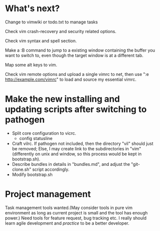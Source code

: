 # What's next?
Change to vimwiki or todo.txt to manage tasks

Check vim crash-recovery and security related options.

Check vim syntax and spell section.

Make a :B command to jump to a existing window containing the buffer you want to
switch to, even though the target window is at a different tab.

Map some alt keys to vim.

Check vim remote options and upload a single vimrc to net, then use ":e
http://example.com/vimrc" to load and source my essential vimrc.

# Make the new installing and updating scripts after switching to pathogen
 - Split core configuration to vicrc.
    - config statusline
 - Craft vilrc. If pathogen not included, then the directory "vil" should just
    be removed; Else, I may create link to the subdirectories in "vim"(differently
    on unix and window, so this process would be kept in bootstrap.sh).
 - Describe bundles in details in "bundles.md", and adjust the
   "git-clone.sh" script accordingly.
 - Modify bootstrap.sh

# Project management
Task management tools wanted.(May consider tools in pure vim environment as long as
current project is small and the tool has enough power.)
Need tools for feature request, bug tracking etc.
I really should learn agile development and _practice_ to be a better developer.
